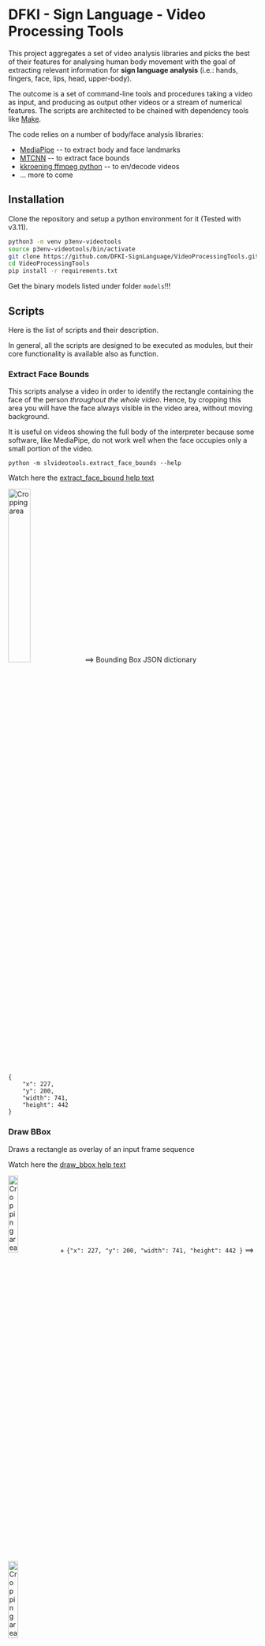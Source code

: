 # DFKI - Sign Language - Video Processing Tools

This project aggregates a set of video analysis libraries and picks the best of their features for analysing human body movement with the goal of extracting relevant information for **sign language analysis** (i.e.: hands, fingers, face, lips, head, upper-body).

The outcome is a set of command-line tools and procedures taking a video as input, and producing as output other videos or a stream of numerical features.
The scripts are architected to be chained with dependency tools like [Make](https://www.gnu.org/software/make/).

The code relies on a number of body/face analysis libraries:

* [MediaPipe](https://mediapipe.dev) -- to extract body and face landmarks
* [MTCNN](https://github.com/ipazc/mtcnn) -- to extract face bounds
* [kkroening ffmpeg python](https://kkroening.github.io/ffmpeg-python/) -- to en/decode videos
* ... more to come


## Installation

Clone the repository and setup a python environment for it (Tested with v3.11).

```sh
python3 -m venv p3env-videotools
source p3env-videotools/bin/activate
git clone https://github.com/DFKI-SignLanguage/VideoProcessingTools.git
cd VideoProcessingTools
pip install -r requirements.txt
```

Get the binary models listed under folder `models`!!!

## Scripts

Here is the list of scripts and their description.

In general, all the scripts are designed to be executed as modules, but their core functionality is available also as function.

### Extract Face Bounds

This scripts analyse a video in order to identify the rectangle containing the face of the person _throughout the whole video_. Hence, by cropping this area you will have the face always visible in the video area, without moving background.

It is useful on videos showing the full body of the interpreter because some software, like MediaPipe, do not work well when the face occupies only a small portion of the video.

```
python -m slvideotools.extract_face_bounds --help
```

Watch here the [extract_face_bound help text](Docs/Help/extract_face_bounds.txt)


<img src="Docs/Pics/video-original.png" width="30%" alt="Cropping area">
==>
Bounding Box JSON dictionary

```
{
    "x": 227,
    "y": 200,
    "width": 741,
    "height": 442
}
```

### Draw BBox

Draws a rectangle as overlay of an input frame sequence

Watch here the [draw_bbox help text](Docs/Help/draw_bbox.txt)

<img src="Docs/Pics/video-original.png" width="20%" alt="Cropping area"> + `{"x": 227, "y": 200, "width": 741, "height": 442 }` ==> <img src="Docs/Pics/video-bboxarea.png" width="20%" alt="Cropping area">


### Crop Video

Takes as input a video and a bounding rectangle description (as JSON file).
Outputs a cropped video.

```
python -m slvideotools.crop_video --help
```

Watch here the [crop_video help text](Docs/Help/crop_video.txt)


<img src="Docs/Pics/video-original.png" width="20%" alt="Cropping area"> + `{"x": 227, "y": 200, "width": 741, "height": 442 }` ==> <img src="Docs/Pics/video-cropped.png" width="20%" alt="Cropped video">


_Warning!!!_ The resolution of the output video might differ from the width/height specified in the JSON file. This is due to limitations of some codecs.

### Extract Face Data

Finds a face in the video and uses MediaPipe to extract landmarks and other head transformation data.

```
python -m slvideotools.extract_face_data --help
```

Watch here the [extract_face_data help text](Docs/Help/extract_face_data.txt)


<img src="Docs/Pics/video-original.png" width="30%" alt="Original Video"> ==> <img src="Docs/Pics/video-facedata.png" width="30%" alt="Face Data Overlay. Blue dots: MediaPipe landmarks. Red dots: normalized landmarks">

For a reference about the landmark ID and its location on the face, please see the official MediaPipe docs [Here](https://raw.githubusercontent.com/google/mediapipe/master/mediapipe/modules/face_geometry/data/canonical_face_model_uv_visualization.png).

This scripts is able to give an estimation of the transformation of the face with respect to a reference _normalized_ position where:

* the nose tip is at the center of the screen;
* the head is vertical and the nose is pointing to the camera;
* the distance between the ears and the jaw base is at 10% of the height of the frame.

All of those transformations can be saved as numpy arrays.
If the normalization flag is active, reverse-transformations are applied and the landmarks are saved as normalized.

The normalization is performed assuming that some of the points at the border of the face have no (or very limited) deformation during the execution of facial expressions.
Hence, those points are used to compute a "rigid" orthogonal system. The advantage is that we don't need any other MediaPipe module to estimate the rotation of the head.
The following pic shows the vectors used for the normalization process. It helps understanding the implementation of the `compute_normalization_params()` function.

Since v0.4, the tool uses mediapipe 0.10 FaceLandmarker and can also extract AR-Kit complatible blendshapes.

![Vectors used for the face landmarks normalization](Docs/Pics/face_normalization_notes.png)

### Trim Video

Trims a video, i.e., retains only a subrange of frames.

```
python -m slvideotools.trim_video --help                                      
```

Watch here the [trim_video help text](Docs/Help/trim_video.txt)

### Compute Motion Energy

Calculates the "motion energy" of the input frame sequence.

```
python -m slvideotools.compute_motion_energy --help
```

Watch here the [compute_motion_energy help text](Docs/Help/compute_motion_energy.txt)

The motion energy is a mono-dimensional curve.
Each sample is calculated by first computing the optical flow between consecutive frames and then summing up the magnitude of each flow vector.

<img src="Docs/Pics/video_motion_energy_original.png" width="30%" alt="Video with moving face">==><img src="Docs/Pics/video_motion_energy_computed.png" width="30%" alt="Computed motion energy">



## Command Line Interface (CLI) and Make Examples

There are examples in the `Examples` directory. Some test videos are in this same package under `slvideotools/data`.


## Module usage

Some more details for developers wanting to use the functionalities as module functions rather than CLI.

### Frame production and consumption

The framework has a unified interface to process frames coming either from a videofile or from a directory.
Function and classes are defined in the `datagen` module.

The production of frames is based on a top-level abstract class `FrameProducer` exposing a method `frames`
The `frames()` method is a generator that returns instances of numpy `ndarray` containing RGB images. 

```python
class FrameProducer(ABC):

    @abstractmethod
    def frames(self) -> np.ndarray:
        pass

    @abstractmethod
    def close() -> None:
        pass    
```

It has two subclasses:

```python
FrameProducer
|- ImageDirFrameProducer # produces frames from files in a directory
|- VideoFrameProducer     # produces frames from a video
```

Similarly, the "consumption" of frames can end in writing files in a directory, or building a videofile

```python
FrameConsumer(ABC):

    @abstractmethod
    def consume(self, frame: np.ndarray):
        pass

    @abstractmethod
    def close() -> None:
        pass    


|- ImageDirFrameConsumer  # saves frames as image files in a directory
|- VideoFrameConsumer     # adds frames to a video
```

In addition, both `FrameProducer`s and `FrameConsumer`s implement the `__enter__()` and `__exit__()` methods, so to be used in `with` contexts.

The transformation and transfer of frames can be implemented with a recipe like this:

```python
from slvideotools.datagen import ImageDirFrameProducer, VideoFrameConsumer
import numpy as np

with ImageDirFrameProducer(source_dir="my/frames/") as prod,\
     VideoFrameConsumer(video_out="my_final_video.mp4") as cons:

    # For each frame in the directory
    for frame in prod.frames():

        assert type(frame) == np.ndarray
        width, height, depth = frame.shape
        assert depth == 3
        # Transform the frame the way you want
        # new_frame = [...]

        # Feed the frame to output video
        cons.consume(frame=new_frame)
```

of course, any combination of _image_dir_ or _video_ can be used for input or output.

There are also a couple of factory methods, automatically determining if the source, or destination, is a directory or a video file.
For example:

```python
from slvideotools.datagen import create_frame_producer, create_frame_consumer

with create_frame_producer(dir_or_video="my/frames/") as prod,\
     create_frame_consumer(dir_or_video="my_final_video.mp4") as cons:
        
        for frame in prod.frames():
            # [...]
```

## Development

### Environment preparation

Tested with Python 3.11:

Install the frozen requirements:

    pip install -r requirements.txt

OR freshly install the following packages:

```
pip install numpy==1.26.4
pip install pillow==11.3.0

pip install ffmpeg-python==0.2.0
pip install opencv-python==4.9.0.80

pip install mediapipe==0.10.21
pip install tensorflow==2.19.0
pip install mtcnn==1.0.0

pip install pytest==8.4.1
```

To use GPU on a Mac:

```
python -m pip install tensorflow-metal
```

### Documentation update

There is a script helping in automatically updating the documentation.

Every time you update the _Help_ description of a command, or if you add or remove commands, please invoke:

    bash ./update_docs.sh

This will update the documentation with each command `--help` output.

### Testing

Test modules/functions are implemented using [pytest](https://docs.pytest.org/).
After setting up the python environment, open a terminal and... 

    cd .../VideoProcessingTools
    pytest -s
    # The -s option allows printing some informative stdout on the console.

## Cite as ...

Nunnari, F., 2022. A software toolkit for pre-processing sign language video streams, in: Seventh International Workshop on Sign Language Translation and Avatar Technology (SLTAT). Marseille, France.

```
@inproceedings{nunnari2022VideoProcTools,
	address = {Marseille, France},
	title = {A software toolkit for pre-processing sign language video streams},
	booktitle = {Seventh {International} {Workshop} on {Sign} {Language} {Translation} and {Avatar} {Technology} ({SLTAT})},
	author = {Nunnari, Fabrizio},
	month = jun,
	year = {2022},
	keywords = {open source toolkit, sign language, software engineering, video pre-processing},
}
```

The use of video motion energy to align with motion capture data is described in a SLTAT 2023 paper: https://ieeexplore.ieee.org/document/10193528

```
@INPROCEEDINGS{nunnari23SLTAT-VideoAlignment,
  author={Nunnari, Fabrizio and Ameli, Mina and Mishra, Shailesh},
  booktitle={2023 IEEE International Conference on Acoustics, Speech, and Signal Processing Workshops (ICASSPW)}, 
  title={Automatic Alignment Between Sign Language Videos And Motion Capture Data: A Motion Energy-Based Approach}, 
  year={2023},
  pages={1-5},
  doi={10.1109/ICASSPW59220.2023.10193528}}
```



## Links

* This software is supported by the [German Research Center for Artificial Intelligence (DFKI)](https://www.dfki.de).
* Development partially supported by the BMBF (German Federal Ministry of Educationand Research) in the project SOCIALWEAR (Socially Interactive Smart Fashion, DFKI Kst 22132).
* Development partially supported by the EU Horizon 2020 program within the [EASIER project](https://www.project-easier.eu) (Grant agreement ID: 101016982).
* Development partially supported by the BMBF (German Federal Ministry of Educationand Research) in the project [BIGEKO](https://www.interaktive-technologien.de/projekte/bigeko) (BMBF, grant number 16SV9093).
